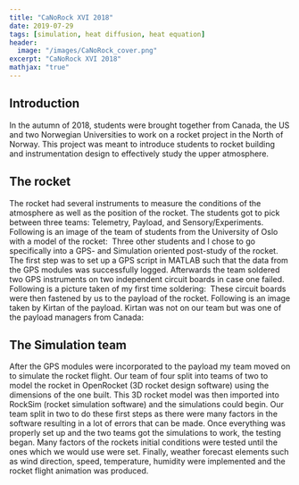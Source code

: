```yaml
---
title: "CaNoRock XVI 2018"
date: 2019-07-29
tags: [simulation, heat diffusion, heat equation]
header:
  image: "/images/CaNoRock_cover.png"
excerpt: "CaNoRock XVI 2018"
mathjax: "true"
---
```

## Introduction
In the autumn of 2018, students were brought together from Canada, the US and two Norwegian Universities to work on a rocket project in the North of Norway. This project was meant to introduce students to rocket building and instrumentation design to effectively study the upper atmosphere.

## The rocket
The rocket had several instruments to measure the conditions of the atmosphere as well as the position of the rocket. The students got to pick between three teams: Telemetry, Payload, and Sensory/Experiments. Following is an image of the team of students from the University of Oslo with a model of the rocket:
<img src="{{ site.url }}{{ site.baseurl }}/images/CANOROCK_oslo-team.jpg" alt="">
Three other students and I chose to go specifically into a GPS- and Simulation oriented post-study of the rocket. The first step was to set up a GPS script in MATLAB such that the data from the GPS modules was successfully logged. Afterwards the team soldered two GPS instruments on two independent circuit boards in case one failed. Following is a picture taken of my first time soldering:
<img src="{{ site.url }}{{ site.baseurl }}/images/CANOROCK_me-lodding.jpg" alt="">
These circuit boards were then fastened by us to the payload of the rocket. Following is an image taken by Kirtan of the payload. Kirtan was not on our team but was one of the payload managers from Canada:
<img src="{{ site.url }}{{ site.baseurl }}/images/CANOROCK_payload.jpg" alt="">

## The Simulation team
After the GPS modules were incorporated to the payload my team moved on to simulate the rocket flight. Our team of four split into teams of two to model the rocket in OpenRocket (3D rocket design software) using the dimensions of the one built. This 3D rocket model was then imported into RockSim (rocket simulation software) and the simulations could begin. Our team split in two to do these first steps as there were many factors in the software resulting in a lot of errors that can be made. Once everything was properly set up and the two teams got the simulations to work, the testing began. Many factors of the rockets initial conditions were tested until the ones which we would use were set. Finally, weather forecast elements such as wind direction, speed, temperature, humidity were implemented and the rocket flight animation was produced.
